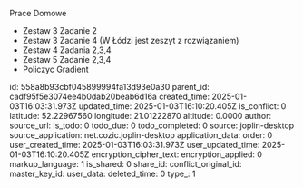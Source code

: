 Prace Domowe

- Zestaw 3 Zadanie 2
- Zestaw 3 Zadanie 4 (W Łódzi jest zeszyt z rozwiązaniem)
- Zestaw 4 Zadania 2,3,4
- Zestaw 5 Zadanie 2,3,4
- Policzyc Gradient

id: 558a8b93cbf045899994fa13d93e0a30
parent_id: cadf95f5e3074ee4b0dab20beab6d16a
created_time: 2025-01-03T16:03:31.973Z
updated_time: 2025-01-03T16:10:20.405Z
is_conflict: 0
latitude: 52.22967560
longitude: 21.01222870
altitude: 0.0000
author: 
source_url: 
is_todo: 0
todo_due: 0
todo_completed: 0
source: joplin-desktop
source_application: net.cozic.joplin-desktop
application_data: 
order: 0
user_created_time: 2025-01-03T16:03:31.973Z
user_updated_time: 2025-01-03T16:10:20.405Z
encryption_cipher_text: 
encryption_applied: 0
markup_language: 1
is_shared: 0
share_id: 
conflict_original_id: 
master_key_id: 
user_data: 
deleted_time: 0
type_: 1